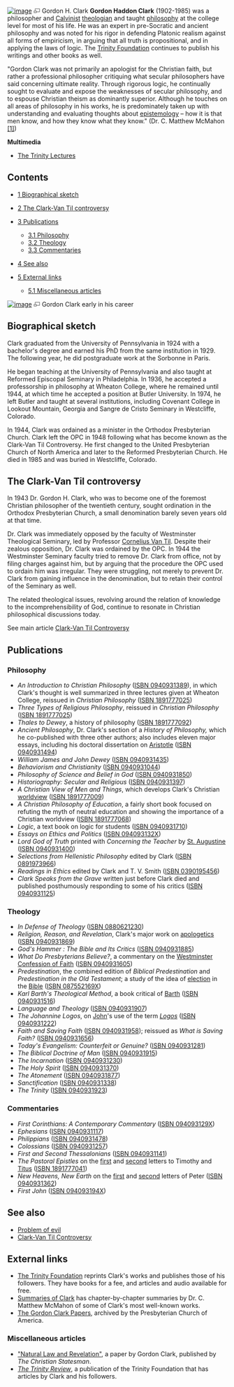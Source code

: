 [![image](images/thumb/d/d0/Clark2.jpg/180px-Clark2.jpg)](http://www.theopedia.com/File:Clark2.jpg)
[![image](data:image/png;base64,iVBORw0KGgoAAAANSUhEUgAAAA8AAAALCAAAAACFLIiAAAAAAnRSTlMA/1uRIrUAAABPSURBVAjXY/j///+5vXDwjAHIr26ZAgXZe8H8a/+hoIcw/9nevdVL9+79DuPvzQYZFPUezu8BMZLXgkExnD8HAu6hqv//n+HZVjD4DuUDAKlChD3fj6aPAAAAAElFTkSuQmCC)](http://www.theopedia.com/File:Clark2.jpg "Enlarge")
Gordon H. Clark
**Gordon Haddon Clark** (1902-1985) was a philosopher and
[Calvinist](Calvinist "Calvinist")
[theologian](Theologian "Theologian") and taught
[philosophy](Philosophy "Philosophy") at the college level for most
of his life. He was an expert in pre-Socratic and ancient
philosophy and was noted for his rigor in defending Platonic
realism against all forms of empiricism, in arguing that all truth
is propositional, and in applying the laws of logic. The
[Trinity Foundation](http://www.trinityfoundation.org) continues to
publish his writings and other books as well.

"Gordon Clark was not primarily an apologist for the Christian
faith, but rather a professional philosopher critiquing what
secular philosophers have said concerning ultimate reality. Through
rigorous logic, he continually sought to evaluate and expose the
weaknesses of secular philosophy, and to espouse Christian theism
as dominantly superior. Although he touches on all areas of
philosophy in his works, he is predominately taken up with
understanding and evaluating thoughts about
[epistemology](Epistemology "Epistemology") – how it is that men
know, and how they know what they know." (Dr. C. Matthew McMahon
[[1]](http://www.apuritansmind.com/GordonClark/GordonClarkMainPage.htm))



**Multimedia**

-   [The Trinity Lectures](http://www.trinitylectures.org/MP3_downloads.php)

## Contents

-   [1 Biographical sketch](#Biographical_sketch)
-   [2 The Clark-Van Til controversy](#The_Clark-Van_Til_controversy)
-   [3 Publications](#Publications)
    -   [3.1 Philosophy](#Philosophy)
    -   [3.2 Theology](#Theology)
    -   [3.3 Commentaries](#Commentaries)

-   [4 See also](#See_also)
-   [5 External links](#External_links)
    -   [5.1 Miscellaneous articles](#Miscellaneous_articles)


[![image](images/thumb/4/48/GordonHaddonClark.jpg/180px-GordonHaddonClark.jpg)](http://www.theopedia.com/File:GordonHaddonClark.jpg)
[![image](data:image/png;base64,iVBORw0KGgoAAAANSUhEUgAAAA8AAAALCAAAAACFLIiAAAAAAnRSTlMA/1uRIrUAAABPSURBVAjXY/j///+5vXDwjAHIr26ZAgXZe8H8a/+hoIcw/9nevdVL9+79DuPvzQYZFPUezu8BMZLXgkExnD8HAu6hqv//n+HZVjD4DuUDAKlChD3fj6aPAAAAAElFTkSuQmCC)](http://www.theopedia.com/File:GordonHaddonClark.jpg "Enlarge")
Gordon Clark early in his career
## Biographical sketch

Clark graduated from the University of Pennsylvania in 1924 with a
bachelor's degree and earned his PhD from the same institution in
1929. The following year, he did postgraduate work at the Sorbonne
in Paris.

He began teaching at the University of Pennsylvania and also taught
at Reformed Episcopal Seminary in Philadelphia. In 1936, he
accepted a professorship in philosophy at Wheaton College, where he
remained until 1944, at which time he accepted a position at Butler
University. In 1974, he left Butler and taught at several
institutions, including Covenant College in Lookout Mountain,
Georgia and Sangre de Cristo Seminary in Westcliffe, Colorado.

In 1944, Clark was ordained as a minister in the Orthodox
Presbyterian Church. Clark left the OPC in 1948 following what has
become known as the Clark-Van Til Controversy. He first changed to
the United Presbyterian Church of North America and later to the
Reformed Presbyterian Church. He died in 1985 and was buried in
Westcliffe, Colorado.

## The Clark-Van Til controversy

In 1943 Dr. Gordon H. Clark, who was to become one of the foremost
Christian philosopher of the twentieth century, sought ordination
in the Orthodox Presbyterian Church, a small denomination barely
seven years old at that time.

Dr. Clark was immediately opposed by the faculty of Westminster
Theological Seminary, led by Professor
[Cornelius Van Til](Cornelius_Van_Til "Cornelius Van Til"). Despite
their zealous opposition, Dr. Clark was ordained by the OPC. In
1944 the Westminster Seminary faculty tried to remove Dr. Clark
from office, not by filing charges against him, but by arguing that
the procedure the OPC used to ordain him was irregular. They were
struggling, not merely to prevent Dr. Clark from gaining influence
in the denomination, but to retain their control of the Seminary as
well.

The related theological issues, revolving around the relation of
knowledge to the incomprehensibility of God, continue to resonate
in Christian philosophical discussions today.

See main article
[Clark-Van Til Controversy](Clark-Van_Til_Controversy "Clark-Van Til Controversy")
## Publications

### Philosophy

-   *An Introduction to Christian Philosophy*
    ([ISBN 0940931389](http://www.theopedia.com/Special:BookSources/0940931389)),
    in which Clark's thought is well summarized in three lectures given
    at Wheaton College, reissued in *Christian Philosophy*
    ([ISBN 1891777025](http://www.theopedia.com/Special:BookSources/1891777025))
-   *Three Types of Religious Philosophy*, reissued in
    *Christian Philosophy*
    ([ISBN 1891777025](http://www.theopedia.com/Special:BookSources/1891777025))
-   *Thales to Dewey*, a history of philosophy
    ([ISBN 1891777092](http://www.theopedia.com/Special:BookSources/1891777092))
-   *Ancient Philosophy*, Dr. Clark's section of a
    *History of Philosophy,* which he co-published with three other
    authors; also includes eleven major essays, including his doctoral
    dissertation on
    [Aristotle](index.php?title=Aristotle&action=edit&redlink=1 "Aristotle (page does not exist)")
    ([ISBN 0940931494](http://www.theopedia.com/Special:BookSources/0940931494))
-   *William James and John Dewey*
    ([ISBN 0940931435](http://www.theopedia.com/Special:BookSources/0940931435))
-   *Behaviorism and Christianity*
    ([ISBN 0940931044](http://www.theopedia.com/Special:BookSources/0940931044))
-   *Philosophy of Science and Belief in God*
    ([ISBN 0940931850](http://www.theopedia.com/Special:BookSources/0940931850))
-   *Historiography: Secular and Religious*
    ([ISBN 0940931397](http://www.theopedia.com/Special:BookSources/0940931397))
-   *A Christian View of Men and Things*, which develops Clark's
    Christian [worldview](Worldview "Worldview")
    ([ISBN 1891777009](http://www.theopedia.com/Special:BookSources/1891777009))
-   *A Christian Philosophy of Education*, a fairly short book
    focused on refuting the myth of neutral education and showing the
    importance of a Christian worldview
    ([ISBN 1891777068](http://www.theopedia.com/Special:BookSources/1891777068))
-   *Logic*, a text book on logic for students
    ([ISBN 0940931710](http://www.theopedia.com/Special:BookSources/0940931710))
-   *Essays on Ethics and Politics*
    ([ISBN 094093132X](http://www.theopedia.com/Special:BookSources/094093132X))
-   *Lord God of Truth* printed with *Concerning the Teacher* by
    [St. Augustine](Augustine_of_Hippo "Augustine of Hippo")
    ([ISBN 0940931400](http://www.theopedia.com/Special:BookSources/0940931400))
-   *Selections from Hellenistic Philosophy* edited by Clark
    ([ISBN 0891973966](http://www.theopedia.com/Special:BookSources/0891973966))
-   *Readings in Ethics* edited by Clark and T. V. Smith
    ([ISBN 0390195456](http://www.theopedia.com/Special:BookSources/0390195456))
-   *Clark Speaks from the Grave* written just before Clark died
    and published posthumously responding to some of his critics
    ([ISBN 0940931125](http://www.theopedia.com/Special:BookSources/0940931125))

### Theology

-   *In Defense of Theology*
    ([ISBN 0880621230](http://www.theopedia.com/Special:BookSources/0880621230))
-   *Religion, Reason, and Revelation*, Clark's major work on
    [apologetics](Apologetics "Apologetics")
    ([ISBN 0940931869](http://www.theopedia.com/Special:BookSources/0940931869))
-   *God's Hammer : The Bible and Its Critics*
    ([ISBN 0940931885](http://www.theopedia.com/Special:BookSources/0940931885))
-   *What Do Presbyterians Believe?*, a commentary on the
    [Westminster Confession of Faith](Westminster_Confession_of_Faith "Westminster Confession of Faith")
    ([ISBN 0940931605](http://www.theopedia.com/Special:BookSources/0940931605))
-   *Predestination*, the combined edition of
    *Biblical Predestination* and
    *Predestination in the Old Testament*; a study of the idea of
    [election](Predestination "Predestination") in the
    [Bible](Bible "Bible")
    ([ISBN 087552169X](http://www.theopedia.com/Special:BookSources/087552169X))
-   *Karl Barth's Theological Method*, a book critical of
    [Barth](Karl_Barth "Karl Barth")
    ([ISBN 0940931516](http://www.theopedia.com/Special:BookSources/0940931516))
-   *Language and Theology*
    ([ISBN 0940931907](http://www.theopedia.com/Special:BookSources/0940931907))
-   *The Johannine Logos*, on [John](John "John")'s use of the term
    *[Logos](Logos "Logos")*
    ([ISBN 0940931222](http://www.theopedia.com/Special:BookSources/0940931222))
-   *Faith and Saving Faith*
    ([ISBN 0940931958](http://www.theopedia.com/Special:BookSources/0940931958));
    reissued as *What is Saving Faith?*
    ([ISBN 0940931656](http://www.theopedia.com/Special:BookSources/0940931656))
-   *Today's Evangelism: Counterfeit or Genuine?*
    ([ISBN 0940931281](http://www.theopedia.com/Special:BookSources/0940931281))
-   *The Biblical Doctrine of Man*
    ([ISBN 0940931915](http://www.theopedia.com/Special:BookSources/0940931915))
-   *The Incarnation*
    ([ISBN 0940931230](http://www.theopedia.com/Special:BookSources/0940931230))
-   *The Holy Spirit*
    ([ISBN 0940931370](http://www.theopedia.com/Special:BookSources/0940931370))
-   *The Atonement*
    ([ISBN 0940931877](http://www.theopedia.com/Special:BookSources/0940931877))
-   *Sanctification*
    ([ISBN 0940931338](http://www.theopedia.com/Special:BookSources/0940931338))
-   *The Trinity*
    ([ISBN 0940931923](http://www.theopedia.com/Special:BookSources/0940931923))

### Commentaries

-   *First Corinthians: A Contemporary Commentary*
    ([ISBN 094093129X](http://www.theopedia.com/Special:BookSources/094093129X))
-   *Ephesians*
    ([ISBN 0940931117](http://www.theopedia.com/Special:BookSources/0940931117))
-   *Philippians*
    ([ISBN 0940931478](http://www.theopedia.com/Special:BookSources/0940931478))
-   *Colossians*
    ([ISBN 0940931257](http://www.theopedia.com/Special:BookSources/0940931257))
-   *First and Second Thessalonians*
    ([ISBN 0940931141](http://www.theopedia.com/Special:BookSources/0940931141))
-   *The Pastoral Epistles* on the
    [first](First_Epistle_to_Timothy "First Epistle to Timothy") and
    [second](Second_Epistle_to_Timothy "Second Epistle to Timothy")
    letters to Timothy and [Titus](Epistle_to_Titus "Epistle to Titus")
    ([ISBN 1891777041](http://www.theopedia.com/Special:BookSources/1891777041))
-   *New Heavens, New Earth* on the
    [first](First_Epistle_of_Peter "First Epistle of Peter") and
    [second](Second_Epistle_of_Peter "Second Epistle of Peter") letters
    of Peter
    ([ISBN 0940931362](http://www.theopedia.com/Special:BookSources/0940931362))
-   *First John*
    ([ISBN 094093194X](http://www.theopedia.com/Special:BookSources/094093194X))

## See also

-   [Problem of evil](Problem_of_evil "Problem of evil")
-   [Clark-Van Til Controversy](Clark-Van_Til_Controversy "Clark-Van Til Controversy")

## External links

-   [The Trinity Foundation](http://www.trinityfoundation.org/)
    reprints Clark's works and publishes those of his followers. They
    have books for a fee, and articles and audio available for free.
-   [Summaries of Clark](http://www.apuritansmind.com/Apologetics/GordonClark/GordonClarkMainPage.htm)
    has chapter-by-chapter summaries by Dr. C. Matthew McMahon of some
    of Clark's most well-known works.
-   [The Gordon Clark Papers](http://www.pcahistory.org/findingaids/clark/index.html),
    archived by the Presbyterian Church of America.

### Miscellaneous articles

-   ["Natural Law and Revelation"](http://www.natreformassn.org/statesman/00/natlawrv.html),
    a paper by Gordon Clark, published by *The Christian Statesman*.
-   [*The Trinity Review*](http://www.trinityfoundation.org/archive.php),
    a publication of the Trinity Foundation that has articles by Clark
    and his followers.



